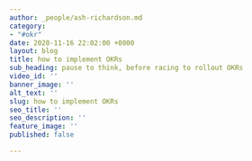 ```yaml
---
author: _people/ash-richardson.md
category:
- "#okr"
date: 2020-11-16 22:02:00 +0000
layout: blog
title: how to implement OKRs
sub_heading: pause to think, before racing to rollout OKRs
video_id: ''
banner_image: ''
alt_text: ''
slug: how to implement OKRs
seo_title: ''
seo_description: ''
feature_image: ''
published: false

---
```

